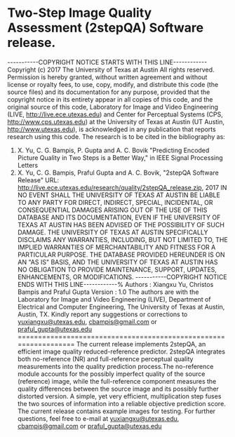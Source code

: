 Two-Step Image Quality Assessment (2stepQA) Software release.
=================================================================
-----------COPYRIGHT NOTICE STARTS WITH THIS LINE------------
Copyright (c) 2017 The University of Texas at Austin
All rights reserved.
Permission is hereby granted, without written agreement and without license or royalty fees, to use, copy, modify, and distribute this code (the source files) and its documentation for any purpose, provided that the copyright notice in its entirety appear in all copies of this code, and the original source of this code, Laboratory for Image and Video Engineering (LIVE, http://live.ece.utexas.edu) and Center for Perceptual Systems (CPS, http://www.cps.utexas.edu) at the University of Texas at Austin (UT Austin, http://www.utexas.edu), is acknowledged in any publication that reports research using this code. The research is to be cited in the bibliography as:
1)  X. Yu, C. G. Bampis, P. Gupta and A. C. Bovik "Predicting Encoded Picture Quality in Two Steps is a Better Way," in IEEE Signal Processing Letters
2)  X. Yu, C. G. Bampis, Praful Gupta and A. C. Bovik, "2stepQA Software Release" 
URL: http://live.ece.utexas.edu/research/quality/2stepQA_release.zip, 2017
IN NO EVENT SHALL THE UNIVERSITY OF TEXAS AT AUSTIN BE LIABLE TO ANY PARTY FOR DIRECT, INDIRECT, SPECIAL, INCIDENTAL, OR CONSEQUENTIAL DAMAGES ARISING OUT OF THE USE OF THIS DATABASE AND ITS DOCUMENTATION, EVEN IF THE UNIVERSITY OF TEXAS AT AUSTIN HAS BEEN ADVISED OF THE POSSIBILITY OF SUCH DAMAGE. THE UNIVERSITY OF TEXAS AT AUSTIN SPECIFICALLY DISCLAIMS ANY WARRANTIES, INCLUDING, BUT NOT LIMITED TO, THE IMPLIED WARRANTIES OF MERCHANTABILITY AND FITNESS FOR A PARTICULAR PURPOSE. THE DATABASE PROVIDED HEREUNDER IS ON AN "AS IS" BASIS, AND THE UNIVERSITY OF TEXAS AT AUSTIN HAS NO OBLIGATION TO PROVIDE MAINTENANCE, SUPPORT, UPDATES, ENHANCEMENTS, OR MODIFICATIONS.
-----------COPYRIGHT NOTICE ENDS WITH THIS LINE------------%
Authors  : Xiangxu Yu, Christos Bampis and Praful Gupta
Version : 1.0
The authors are with the Laboratory for Image and Video Engineering (LIVE), Department of Electrical and Computer Engineering, The University of Texas at Austin, Austin, TX.
Kindly report any suggestions or corrections to yuxiangxu@utexas.edu, cbampis@gmail.com or praful_gupta@utexas.edu
=================================================================
The current release implements 2stepQA, an efficient image quality reduced-reference predictor. 2stepQA integrates both no-reference (NR) and full-reference perceptual quality measurements into the quality prediction process.The no-reference module accounts for the possibly imperfect quality of the source (reference) image, while the full-reference component measures the quality differences between the source image and its possibly further distorted version. A simple, yet very efficient, multiplication step fuses the two sources of information into a reliable objective prediction score.
The current release contains example images for testing.
For further questions, feel free to e-mail at yuxiangxu@utexas.edu, cbampis@gmail.com or praful_gupta@utexas.edu
